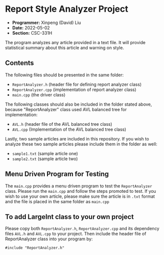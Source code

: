 # Report Style Analyzer Project

- **Programmer:** Xinpeng (David) Liu
- **Date:** 2022-05-02
- **Section:** CSC-331H

The program analyzes any article provided in a text file. It will provide statistical summary about this article and warning on style.

## Contents

The following files should be presented in the same folder:
- `ReportAnalyzer.h` (header file for defining report analyzer class)
- `ReportAnalyzer.cpp` (implementation of report analyzer class)
- `main.cpp` (the driver class)

The following classes should also be included in the folder stated above, because "ReportAnalyzer" class used AVL balanced tree for implementation:
- `AVL.h` (header file of the AVL balanced tree class)
- `AVL.cpp` (Implementation of the AVL balanced tree class)

Lastly, two sample articles are included in this repository. If you wish to analyze these two sample articles please include them in the folder as well:
- `sample1.txt` (sample article one)
- `sample2.txt` (sample article two)

## Menu Driven Program for Testing

The `main.cpp` provides a menu driven program to test the `ReportAnalyzer` class. Please run the `main.cpp` and follow the steps promoted to test. 
If you wish to use your own article, please make sure the article is in `.txt` format and the file is placed in the same folder as `main.cpp`

## To add LargeInt class to your own project
Please copy both `ReportAnalyzer.h`, `ReportAnalyzer.cpp` and its dependency files `AVL.h` and `AVL.cpp` to your project. Then include the header file of ReportAnalyzer class into your program by:
```
#include "ReportAnalyzer.h"
```
